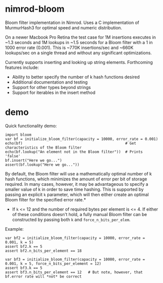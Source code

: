 nimrod-bloom
============

Bloom filter implementation in Nimrod. Uses a C implementation of MurmurHash3 for optimal speed and numeric distribution.

On a newer Macbook Pro Retina the test case for 1M insertions executes in ~1.3 seconds and 1M lookups in ~1.5 seconds for a Bloom filter with a 1 in 1000 error rate (0.001). This is ~770K insertions/sec and ~660K lookups/sec on a single thread and without any significant optimizations.


Currently supports inserting and looking up string elements. Forthcoming features include:
* Ability to better specify the number of k hash functions desired
* Additional documentation and testing
* Support for other types beyond strings
* Support for iterables in the insert method


demo
====
Quick functionality demo:
```
import bloom
var bf = initialize_bloom_filter(capacity = 10000, error_rate = 0.001)
echo(bf)  											   # Get characteristics of the Bloom filter
echo(bf.lookup("An element not in the Bloom filter"))  # Prints 'false'
bf.insert("Here we go...")
assert(bf.lookup("Here we go..."))
```


By default, the Bloom filter will use a mathematically optimal number of k hash functions, which minimizes the amount of error per bit of storage required. In many cases, however, it may be advantageous to specify a smaller value of k in order to save time hashing. This is supported by passing an explicit `k` parameter, which will then either create an optimal Bloom filter for the specified error rate.*

* If `k` <= 12 and the number of required bytes per element is <= 4. If either of these conditions doesn't hold, a fully manual Bloom filter can be constructed by passing both `k` and `force_n_bits_per_elem`.

Example:
```
var bf2 = initialize_bloom_filter(capacity = 10000, error_rate = 0.001, k = 5)
assert bf2.k == 5
assert bf2.n_bits_per_element == 18

var bf3 = initialize_bloom_filter(capacity = 10000, error_rate = 0.001, k = 5, force_n_bits_per_element = 12)
assert bf3.k == 5
assert bf3.n_bits_per_element == 12   # But note, however, that bf.error rate will *not* be correct
```
